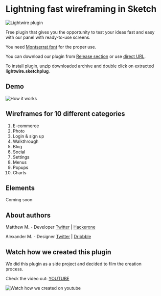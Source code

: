 # Lightning fast wireframing in Sketch
![Lightwire plugin](http://lightwireplugin.com/lw.png)

Free plugin that gives you the opportunity to test your ideas fast and easy with our panel with ready-to-use screens.

You need [Montserrat font](https://fonts.google.com/specimen/Montserrat) for the proper use.

You can download our plugin from [Release section](https://github.com/alex-matt/sketch-lightwire-plugin/releases) or use [direct URL](https://github.com/alex-matt/sketch-lightwire-plugin/releases/download/v1.0.0/lightwire.sketchplugin.zip).

To install plugin, unzip downloaded archive and double click on extracted **lightwire.sketchplug**.

## Demo
![How it works](http://lightwireplugin.com/lightwire-how-it-works.gif)

## Wireframes for 10 different categories
1. E-commerce
2. Photo
3. Login & sign up
4. Walkthrough
5. Blog
6. Social
7. Settings
8. Menus
9. Popups
10. Charts

## Elements
Coming soon

## About authors 
Matthew M. - Developer [Twitter](https://twitter.com/killr0x33d) | [Hackerone](https://hackerone.com/killr0x33d)

Alexander M. - Designer [Twitter](https://twitter.com/alxquare) | [Dribbble](https://dribbble.com/Alxquare)

## Watch how we created this plugin
We did this plugin as a side project and decided to film the creation process.

Check the video out: 
[YOUTUBE](https://www.youtube.com/watch?v=1MlwVMMWrTY)

![Watch how we created on youtube](http://lightwireplugin.com/lw2.png)
